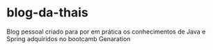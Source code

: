 # blog-da-thais
Blog pessoal criado para por em prática os conhecimentos de Java e Spring adquiridos no bootcamb Genaration
